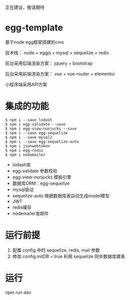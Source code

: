 
正在建设，敬请期待

# egg-template

基于node egg框架搭建的cms

技术栈： node + eggjs + mysql + sequelize + redis 

前台采用后端渲染方案： jquery + bootstrap

后台采用前端渲染方案： vue + vue-router + elementui

小程序端采用API方案


# 集成的功能

```
$ npm i --save lodash
$ npm i egg-validate --save
$ npm i egg-view-nunjucks --save
$ npm i --save egg-sequelize
$ npm i --save mysql2 
$ npm i --save egg-sequelize-auto
$ npm i jsonwebtoken
$ npm i egg-redis
$ npm i nodemailer
```
- lodash库
- egg-validate 参数校验
- egg-view-nunjucks 模板引擎
- 数据库ORM：egg-sequelize
- mysql驱动
- sequelize-auto 根据数据库表自动生成model模型
- JWT
- redis缓存
- nodemailer发邮件


# 运行前提

1. 配置 config 中的 sequelize, redis, mail 参数
2. 修改 config.initDB = true 利用 sequelize 同步数据库建表

# 运行

npm run dev